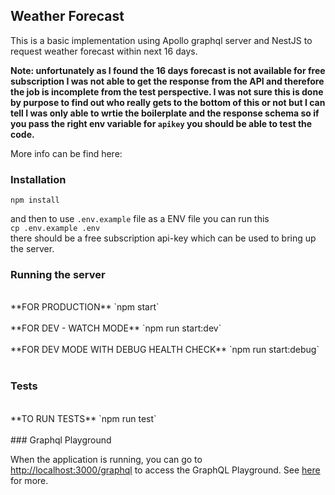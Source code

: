## Weather Forecast

This is a basic implementation using Apollo graphql server and NestJS to request weather forecast within next 16 days.

**Note: unfortunately as I found the 16 days forecast is not available for free subscription I was not able to get the response from the API and therefore the job is incomplete from the test perspective. I was not sure this is done by purpose to find out who really gets to the bottom of this or not but I can tell I was only able to wrtie the boilerplate and the response schema so if you pass the right env variable for `apikey` you should be able to test the code.**

More info can be find here:

### Installation

`npm install` <br>

and then to use `.env.example` file as a ENV file you can run this <br>
`cp .env.example .env`<br>
there should be a free subscription api-key which can be used to bring up the server.
### Running the server

<br>
**FOR PRODUCTION** `npm start` 
<br><br>
**FOR DEV - WATCH MODE** `npm run start:dev` 
<br><br>
**FOR DEV MODE WITH DEBUG HEALTH CHECK** `npm run start:debug`
<br><br>

### Tests

<br>
**TO RUN TESTS** `npm run test`<br><br>
### Graphql Playground

When the application is running, you can go to [http://localhost:3000/graphql](http://localhost:3000/graphql) to access the GraphQL Playground.  See [here](https://docs.nestjs.com/graphql/quick-start#playground) for more.